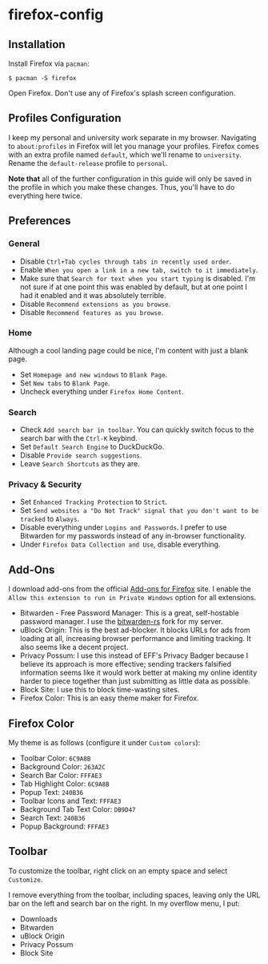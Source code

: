 # firefox-config

## Installation

Install Firefox via `pacman`:

```shell
$ pacman -S firefox
```

Open Firefox. Don't use any of Firefox's splash screen configuration.

## Profiles Configuration

I keep my personal and university work separate in my browser. Navigating to `about:profiles` in Firefox will let you manage your profiles. Firefox comes with an extra profile named `default`, which we'll rename to `university`. Rename the `default-release` profile to `personal`.

**Note that** all of the further configuration in this guide will only be saved in the profile in which you make these changes. Thus, you'll have to do everything here twice.

## Preferences

### General

- Disable `Ctrl+Tab cycles through tabs in recently used order`.
- Enable `When you open a link in a new tab, switch to it immediately`.
- Make sure that `Search for text when you start typing` is disabled. I'm not sure if at one point this was enabled by default, but at one point I had it enabled and it was absolutely terrible.
- Disable `Recommend extensions as you browse`.
- Disable `Recommend features as you browse`.

### Home

Although a cool landing page could be nice, I'm content with just a blank page.

- Set `Homepage and new windows` to `Blank Page`.
- Set `New tabs` to `Blank Page`.
- Uncheck everything under `Firefox Home Content`.

### Search

- Check `Add search bar in toolbar`. You can quickly switch focus to the search bar with the `Ctrl-K` keybind.
- Set `Default Search Engine` to DuckDuckGo.
- Disable `Provide search suggestions`.
- Leave `Search Shortcuts` as they are.

### Privacy & Security

- Set `Enhanced Tracking Protection` to `Strict`.
- Set `Send websites a "Do Not Track" signal that you don't want to be tracked` to `Always`.
- Disable everything under `Logins and Passwords`. I prefer to use Bitwarden for my passwords instead of any in-browser functionality.
- Under `Firefox Data Collection and Use`, disable everything.

## Add-Ons

I download add-ons from the official [Add-ons for Firefox](https://addons.mozilla.org/en-US/firefox/) site. I enable the `Allow this extension to run in Private Windows` option for all extensions.

- Bitwarden - Free Password Manager: This is a great, self-hostable password manager. I use the [bitwarden-rs](https://github.com/dani-garcia/bitwarden_rs) fork for my server.
- uBlock Origin: This is the best ad-blocker. It blocks URLs for ads from loading at all, increasing browser performance and limiting tracking. It also seems like a decent project.
- Privacy Possum: I use this instead of EFF's Privacy Badger because I believe its approach is more effective; sending trackers falsified information seems like it would work better at making my online identity harder to piece together than just submitting as little data as possible.
- Block Site: I use this to block time-wasting sites.
- Firefox Color: This is an easy theme maker for Firefox.

## Firefox Color

My theme is as follows (configure it under `Custom colors`):

- Toolbar Color: `6C9A8B`
- Background Color: `263A2C`
- Search Bar Color: `FFFAE3`
- Tab Highlight Color: `6C9A8B`
- Popup Text: `240B36`
- Toolbar Icons and Text: `FFFAE3`
- Background Tab Text Color: `DB9D47`
- Search Text: `240B36`
- Popup Background: `FFFAE3`

## Toolbar

To customize the toolbar, right click on an empty space and select `Customize`.

I remove everything from the toolbar, including spaces, leaving only the URL bar on the left and search bar on the right. In my overflow menu, I put:

- Downloads
- Bitwarden
- uBlock Origin
- Privacy Possum
- Block Site